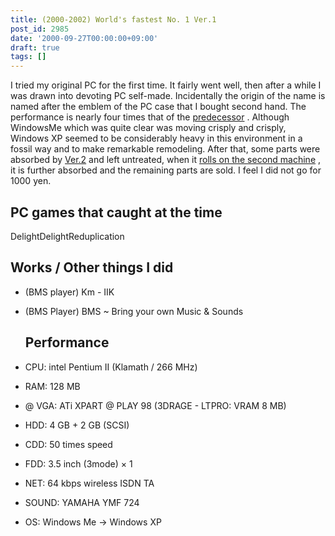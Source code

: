 ```yaml
---
title: (2000-2002) World's fastest No. 1 Ver.1
post_id: 2985
date: '2000-09-27T00:00:00+09:00'
draft: true
tags: []
---
```


I tried my original PC for the first time. It fairly went well, then after a while I was drawn into devoting PC self-made. Incidentally the origin of the name is named after the emblem of the PC case that I bought second hand. The performance is nearly four times that of the [predecessor](https://danmaq.com/brezza5100cx) . Although WindowsMe which was quite clear was moving crisply and crisply, Windows XP seemed to be considerably heavy in this environment in a fossil way and to make remarkable remodeling. After that, some parts were absorbed by [Ver.2](https://danmaq.com/Homebuilt-2) and left untreated, when it [rolls on the second machine](https://danmaq.com/Homebuilt-3) , it is further absorbed and the remaining parts are sold. I feel I did not go for 1000 yen.

## PC games that caught at the time

DelightDelightReduplication

## Works / Other things I did

*   (BMS player) Km - IIK
*   (BMS Player) BMS ~ Bring your own Music & Sounds
    
    ## Performance
    
*   CPU: intel Pentium II (Klamath / 266 MHz)
    
*   RAM: 128 MB
*   @ VGA: ATi XPART @ PLAY 98 (3DRAGE - LTPRO: VRAM 8 MB)
*   HDD: 4 GB + 2 GB (SCSI)
*   CDD: 50 times speed
*   FDD: 3.5 inch (3mode) × 1
*   NET: 64 kbps wireless ISDN TA
*   SOUND: YAMAHA YMF 724
*   OS: Windows Me → Windows XP
